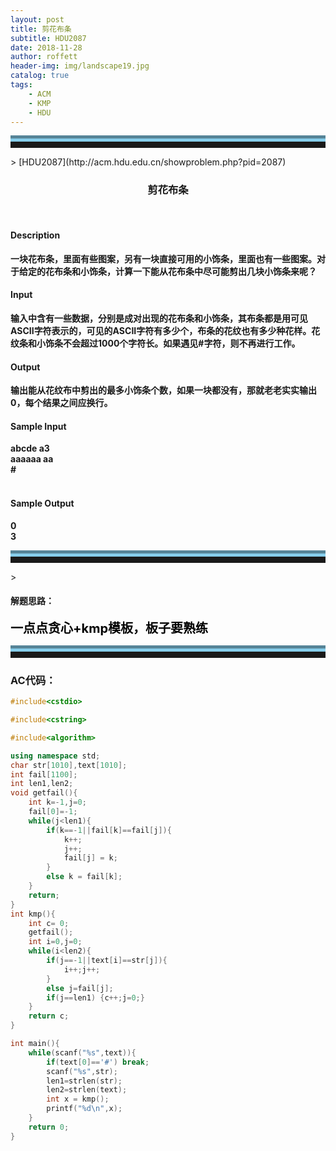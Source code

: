 ```yaml
---
layout: post
title: 剪花布条
subtitle: HDU2087
date: 2018-11-28
author: roffett
header-img: img/landscape19.jpg
catalog: true
tags:
    - ACM
    - KMP
    - HDU
---
```


<hr style="height:10px;border:none;border-top:10px groove skyblue;" />>
[HDU2087](http://acm.hdu.edu.cn/showproblem.php?pid=2087)

<h3 align="center">剪花布条</h3><br />

#### Description
<div style="font-weight:bold;">
一块花布条，里面有些图案，另有一块直接可用的小饰条，里面也有一些图案。对于给定的花布条和小饰条，计算一下能从花布条中尽可能剪出几块小饰条来呢？

</div>

#### Input
<div style="font-weight:bold;">
输入中含有一些数据，分别是成对出现的花布条和小饰条，其布条都是用可见ASCII字符表示的，可见的ASCII字符有多少个，布条的花纹也有多少种花样。花纹条和小饰条不会超过1000个字符长。如果遇见#字符，则不再进行工作。

</div>

#### Output
<div style="font-weight:bold;">
输出能从花纹布中剪出的最多小饰条个数，如果一块都没有，那就老老实实输出0，每个结果之间应换行。</div>

#### Sample Input
<div style="font-weight:bold;">
abcde a3<br />
aaaaaa  aa<br />
#<br />

<br />
</div>

#### Sample Output
<div style="font-weight:bold;">
0<br />
3<br />
</div>

<hr style="height:10px;border:none;border-top:10px groove skyblue;" />>

#### 解题思路： 

<div style = "font-size:20px;font-weight:bold;color:black;">
一点点贪心+kmp模板，板子要熟练
</div>

<hr style="height:10px;border:none;border-top:10px groove skyblue;" />

### AC代码：
```c++
#include<cstdio>

#include<cstring>

#include<algorithm>

using namespace std;
char str[1010],text[1010];
int fail[1100];
int len1,len2;
void getfail(){
    int k=-1,j=0;
    fail[0]=-1;
    while(j<len1){
        if(k==-1||fail[k]==fail[j]){
            k++;
            j++;
            fail[j] = k;
        }
        else k = fail[k];
    }
    return;
}
int kmp(){
    int c= 0;
    getfail();
    int i=0,j=0;
    while(i<len2){
        if(j==-1||text[i]==str[j]){
            i++;j++;
        }
        else j=fail[j];
        if(j==len1) {c++;j=0;}
    }
    return c;
}

int main(){
    while(scanf("%s",text)){
        if(text[0]=='#') break;
        scanf("%s",str);
        len1=strlen(str);
        len2=strlen(text);
        int x = kmp();
        printf("%d\n",x);
    }
    return 0;
}
```